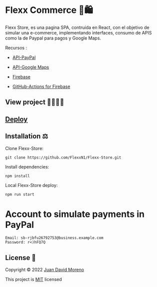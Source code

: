# Flexx Commerce 🛒🛍

Flexx Store, es una pagina SPA, contruida en React, con el objetivo de simular una e-commerce, implementando interfaces, consumo de APIS como la de Paypal para pagos y Google Maps.

Recursos :

- [API-PayPal](https://developer.paypal.com/home)

- [API-Google Maps](https://developers.google.com/maps?hl=es-419)

- [Firebase](https://console.firebase.google.com/u/0/?hl=es-419)

- [GitHub-Actions for Firebase](https://github.com/w9jds/firebase-action)

## View project 🚀🙋🏻‍♂️
## [Deploy](https://flexx-e-commerce.netlify.app/)

## Installation ⚖
Clone Flexx-Store:
```
git clone https://github.com/FlexxN1/Flexx-Store.git
 ```

Install dependencies:
```
npm install
```

Local Flexx-Store deploy:
```
npm run start
```


# Account to simulate payments in PayPal
```
Email: sb-rjbfu26792753@business.example.com
Password: r<)hFQ7Q
```

## License 🔐

Copyright © 2022 [Juan David Moreno](https://github.com/FlexxN1)

This project is [MIT](https://choosealicense.com/licenses/mit/) licensed